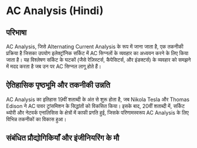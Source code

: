 # AC Analysis (Hindi)

## परिभाषा
AC Analysis, जिसे Alternating Current Analysis के रूप में जाना जाता है, एक तकनीकी प्रक्रिया है जिसका उपयोग इलेक्ट्रॉनिक सर्किट में AC सिग्नलों के व्यवहार का अध्ययन करने के लिए किया जाता है। यह विश्लेषण सर्किट के घटकों (जैसे रेज़िस्टर्स, कैपेसिटर्स, और इंडक्टर्स) के व्यवहार को समझने में मदद करता है जब उन पर AC सिग्नल लागू होते हैं। 

## ऐतिहासिक पृष्ठभूमि और तकनीकी उन्नति
AC Analysis का इतिहास 19वीं शताब्दी के अंत से शुरू होता है, जब Nikola Tesla और Thomas Edison ने AC पावर ट्रांसमिशन के सिद्धांतों को विकसित किया। इसके बाद, 20वीं शताब्दी में, सर्किट थ्योरी और नेटवर्क एनालिसिस के क्षेत्रों में काफी प्रगति हुई, जिसके परिणामस्वरूप AC Analysis के लिए विभिन्न तकनीकों का विकास हुआ। 

## संबंधित प्रौद्योगिकियाँ और इंजीनियरिंग के मौ